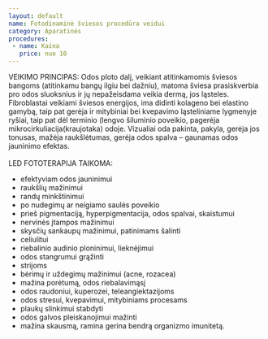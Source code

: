```yaml
---
layout: default
name: Fotodinaminė šviesos procedūra veidui
category: Aparatinės
procedures:
 - name: Kaina
   price: nuo 10
---
```



<div class="text-box">
VEIKIMO PRINCIPAS: 
Odos ploto dalį, veikiant atitinkamomis  šviesos bangoms (atitinkamu bangų ilgiu bei dažniu), matoma šviesa prasiskverbia pro odos sluoksnius ir jų nepažeisdama veikia dermą, jos ląsteles. Fibroblastai veikiami šviesos energijos, ima didinti kolageno bei elastino gamybą, taip pat gerėja ir mitybiniai bei kvepavimo ląsteliniame lygmenyje ryšiai, taip pat dėl terminio (lengvo šiluminio poveikio, pagerėja mikrocirkuliacija(kraujotaka) odoje. Vizualiai oda pakinta, pakyla,  gerėja jos tonusas, mažėja raukšlėtumas, gerėja odos spalva – gaunamas odos jauninimo efektas.
<br>
<br>LED FOTOTERAPIJA TAIKOMA:
<br>
<ul>
<li>efektyviam odos jauninimui</li>
<li>raukšlių  mažinimui</li>
<li>randų minkštinimui</li>
<li>po nudegimų ar neigiamo saulės poveikio</li>
<li>prieš pigmentaciją, hyperpigmentacija, odos spalvai, skaistumui</li>
<li>nervinės įtampos mažinimui</li>
<li>skysčių sankaupų mažinimui, patinimams šalinti</li>
<li>celiulitui</li>
<li>riebalinio audinio ploninimui, lieknėjimui</li>
<li>odos stangrumui grąžinti</li>
<li>strijoms</li>
<li>bėrimų ir uždegimų mažinimui (acne, rozacea)</li>
<li>mažina porėtumą, odos riebalavimąsį</li>
<li>odos raudoniui,  kuperozei, teleangiektazijoms</li>
<li>odos stresui, kvepavimui, mitybiniams procesams</li>
<li>plaukų slinkimui stabdyti</li>
<li>odos galvos pleiskanojimui mažinti</li>
<li>mažina skausmą, ramina gerina bendrą organizmo imunitetą.</li></ul></div>
